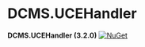 # DCMS.UCEHandler

**DCMS.UCEHandler (3.2.0)**
[![NuGet](https://img.shields.io/nuget/v/DCMS.UCEHandler.svg?label=NuGet)](https://www.nuget.org/packages/DCMS.UCEHandler/3.2.0)

